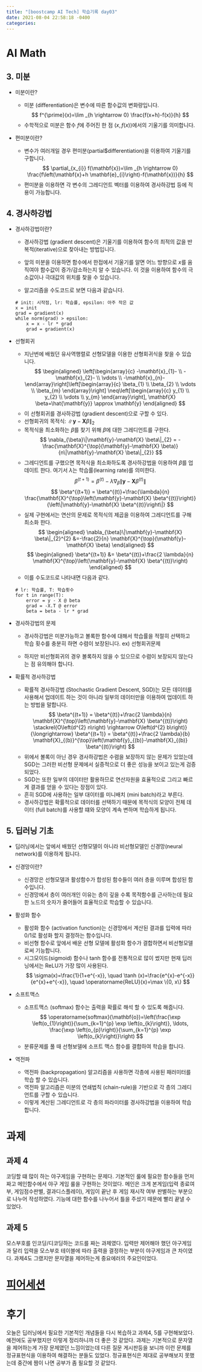 ```yaml
---
title: "[boostcamp AI Tech] 학습기록 day03"
date: 2021-08-04 22:58:18 -0400
categories:
---
```


# AI Math
## 3. 미분
* 미분이란?
    * 미분 (differentiation)은 변수에 따른 함수값의 변화량입니다.
    $$
    f^{\prime}(x)=\lim _{h \rightarrow 0} \frac{f(x+h)-f(x)}{h}
    $$
    * 수학적으로 미분은 함수 $f$에 주어진 한 점 $(x, f(x))$에서의 기울기를 의미합니다.

* 편미분이란?
    * 변수가 여러개일 경우 편미분(partial$differentiation)을 이용하여 기울기를 구합니다.  
    $$
    \partial_{x_{i}} f(\mathbf{x})=\lim _{h \rightarrow 0} \frac{f\left(\mathbf{x}+h \mathbf{e}_{i}\right)-f(\mathbf{x})}{h}
    $$
    * 편미분을 이용하면 각 변수의 그레디언트 벡터를 이용하여 경사하강법 등에 적용이 가능합니다.


## 4. 경사하강법
* 경사하강법이란?
    * 경사하강법 (gradient descent)은 기울기를 이용하여 함수의 최적의 값을 반복적(iterative)으로 찾아내는 방법입니다.

    * 앞의 미분을 이용하면 함수에서 한접에서 기울기를 알면 어느 방향으로 $x$를 움직여야 함수값이 증가/감소하는지 알 수 있습니다. 이 것을 이용하여 함수의 극소값이나 극대값의 위치를 찾을 수 있습니다.

    * 알고리즘을 수도코드로 보면 다음과 같습니다.
    ```
    # init: 시작점, lr: 학습률, epsilon: 아주 작은 값
    x = init
    grad = gradient(x)
    while norm(grad) > epsilon:
        x = x - lr * grad
        grad = gradient(x)
    ``` 

* 선형회귀
    * 지난번에 배웠던 유사역행렬로 선형모델을 이용한 선형회귀식을 찾을 수 있습니다.
    $$
    \begin{aligned}
    \left[\begin{array}{c}
    -\mathbf{x}_{1}- \\
    -\mathbf{x}_{2}- \\
    \vdots \\
    -\mathbf{x}_{n}-
    \end{array}\right]\left[\begin{array}{c}
    \beta_{1} \\
    \beta_{2} \\
    \vdots \\
    \beta_{m}
    \end{array}\right] \neq\left[\begin{array}{c}
    y_{1} \\
    y_{2} \\
    \vdots \\
    y_{m}
    \end{array}\right],   
    \mathbf{X} \beta=\hat{\mathbf{y}} \approx \mathbf{y}
    \end{aligned}
    $$
    * 이 선형회귀를 경사하강법 (gradient descent)으로 구할 수 있다.
    * 선형회귀의 목적식: $\|\mathbf{y}-\mathbf{X} \beta\|_{2}$
    * 목적식을 최소화하는 $\beta$를 찾기 위해 $\beta$에 대한 그레디언트를 구한다.
    $$
    \nabla_{\beta}\|\mathbf{y}-\mathbf{X} \beta\|_{2} = 
    -\frac{\mathbf{X}^{\top}(\mathbf{y}-\mathbf{X} \beta)}{n\|\mathbf{y}-\mathbf{X} \beta\|_{2}}
    $$
    * 그레디언트를 구했으면 목적식을 최소화하도록 경사하강법을 이용하여 $\beta$를 업데이트 한다. 여기서 $\lambda$는 학습률(learning rate)를 의미한다.
    $$
    \beta^{(t+1)} =\beta^{(t)}-\lambda \nabla_{\beta}\left\|\mathbf{y}-\mathbf{X} \beta^{(t)}\right\|
    $$
    $$
    \beta^{(t+1)} = \beta^{(t)}+\frac{\lambda}{n} \frac{\mathbf{X}^{\top}\left(\mathbf{y}-\mathbf{X} \beta^{(t)}\right)}{\left\|\mathbf{y}-\mathbf{X} \beta^{(t)}\right\|}
    $$
    * 실제 구현에서는 연산의 문제로 목적식의 제곱을 이용하여 그레디언트를 구해 최소화 한다. 
    $$
    \begin{aligned}
    \nabla_{\beta}\|\mathbf{y}-\mathbf{X} \beta\|_{2}^{2}     
    &=-\frac{2}{n} \mathbf{X}^{\top}(\mathbf{y}-\mathbf{X} \beta)
    \end{aligned}
    $$
    $$
    \begin{aligned}
    \beta^{(t+1)} &= \beta^{(t)}+\frac{2 \lambda}{n} \mathbf{X}^{\top}\left(\mathbf{y}-\mathbf{X} \beta^{(t)}\right)
    \end{aligned}
    $$
    * 이를 수도코드로 나타내면 다음과 같다.
    ```
    # lr: 학습률, T: 학습횟수
    for t in range(T):
        error = y - X @ beta
        grad = -X.T @ error
        beta = beta - lr * grad
    ```

* 경사하강법의 문제
    * 경사하강법은 미분가능하고 볼록한 함수에 대해서 학습률을 적절히 선택하고 학습 횟수를 충분히 하면 수렴이 보장된니다. ex) 선형회귀문제

    * 하지만 비선형회귀의 경우 볼록하지 않을 수 있으므로 수렴이 보장되지 않는다는 점 유의해야 합니다.

* 확률적 경사하강법
    * 확률적 경사하강법 (Stochastic Gradient Descent, SGD)는 모든 데이터를 사용해서 업데이트 하는 것이 아니라 일부의 데이터만을 이용하여 업데이트 하는 방법을 말합니다.
    $$
    \beta^{(t+1)} = \beta^{(t)}+\frac{2 \lambda}{n} \mathbf{X}^{\top}\left(\mathbf{y}-\mathbf{X} \beta^{(t)}\right) \stackrel{O\left(d^{2} n\right) \rightarrow O\left(d^{2} b\right)}{\longrightarrow} 
    \beta^{(t+1)} = \beta^{(t)}+\frac{2 \lambda}{b} \mathbf{X}_{(b)}^{\top}\left(\mathbf{y}_{(b)}-\mathbf{X}_{(b)} \beta^{(t)}\right)
    $$
    * 위에서 볼록이 아닌 경우 경사하강법은 수렴을 보장하지 않는 문제가 있었는데 SGD는 그러한 비선형 문제에서 실증적으로 더 좋은 성능을 보이고 있는게 검증되었다.
    * SGD는 또한 일부의 데이터만 활용하므로 연산자원을 효율적으로 그리고 빠르게 결과를 얻을 수 있다는 장점이 있다.
    * 흔히 SGD에 사용하는 일부 대이터를 미니배치 (mini batch)라고 부른다.
    * 경사하강법은 확률적으로 데이터를 선택하기 때문에 목적식의 모양이 전체 데이터 (full batch)를 사용할 떄와 모양이 계속 변하며 학습하게 됩니다.

## 5. 딥러닝 기초
* 딥러닝에서는 앞에서 배웠던 선형모델이 아니라 비선형모델인 신경망(neural network)를 이용하게 됩니다.
* 신경망이란?
    * 신경망은 선형모델과 활성함수가 합성된 함수들이 여러 층을 이루며 합성된 함수입니다.
    * 신경망에서 층이 여러개인 이유는 층이 깊을 수록 목적함수를 근사하는데 필요한 노드의 숫자가 줄어들어 효율적으로 학습할 수 있습니다.


* 활성화 함수
    * 활성화 함수 (activation function)는 신경망에서 계산된 결과를 입력에 따라 0/1로 활성화 할지 결정하는 함수입니다.
    * 비선형 함수로 앞에서 배운 선형 모델에 활성화 함수가 결합하면서 비선형모델로써 기능합니다.
    * 시그모이드(sigmoid) 함수나 tanh 함수를 전통적으로 많이 썼지만 현재 딥러닝에서는 ReLU가 가장 많이 사용된다.
    $$
    \sigma(x)=\frac{1}{1+e^{-x}}, \quad \tanh (x)=\frac{e^{x}-e^{-x}}{e^{x}+e^{-x}}, \quad \operatorname{ReLU}(x)=\max \{0, x\}
    $$

* 소프트맥스
    * 소프트맥스 (softmax) 함수는 출력을 확률로 해석 할 수 있도록 해줍니다.
    $$
    \operatorname{softmax}(\mathbf{o})=\left(\frac{\exp \left(o_{1}\right)}{\sum_{k=1}^{p} \exp \left(o_{k}\right)}, \ldots, \frac{\exp \left(o_{p}\right)}{\sum_{k=1}^{p} \exp \left(o_{k}\right)}\right)
    $$
    * 분류문제를 풀 때 선형보델에 소프트 맥스 함수를 결합하여 학습을 합니다.

* 역전파 
    * 역전파 (backpropagation) 알고리즘을 사용하면 각층에 사용된 패러미터를 학습 할 수 있습니다.
    * 역전파 알고리즘은 미분의 연쇄법칙 (chain-rule)을 기반으로 각 층의 그레디언트를 구할 수 있습니다.
    * 이렇게 계산된 그레디언트로 각 층의 파라미터를 경사하강법을 이용하여 학습합니다.


# 과제
## 과제 4
코딩할 떄 많이 하는 야구게임을 구현하는 문제다. 기본적인 룰에 필요한 함수들을 먼저 짜고 메인함수에서 야구 게임 룰을 구현하는 것이었다. 메인은 크게 본게임(입력 종료여부, 게임점수판별, 결과디스플레이), 게임이 끝난 후 게임 재시작 여부 판별하는 부분으로 나누어 작성하였다. 기능에 대한 함수를 나누어서 틀을 주셨기 때문에 빨리 끝낼 수 있었다.
## 과제 5
모스부호를 인코딩/디코딩하는 코드를 짜는 과제였다. 입력만 제어해야 했던 야구게임과 달리 입력을 모스부호 테이블에 따라 출력을 결정하는 부분이 야구게임과 큰 차이였다. 과제4도 그랬지만 문자열을 제어하는게 중요에러의 주요인이었다.

# [피어세션](https://hackmd.io/@ai17/HkgUDav1t)

# 후기
오늘은 딥러닝에서 필요한 기본적인 개념들을 다시 복습하고 과제4, 5를 구현해보았다. 예전에도 공부했지만 이렇게 정리하니까 더 좋은 것 같았다. 과제는 기본적으로 문자열을 제어하는게 가장 문제였던 느낌이었는데 다른 질문 게시판등을 보니까 이런 문제를 정규표현식을 이용하여 해결하는 분들도 있었다. 정규표현식은 제대로 공부해보지 못했는데 중간에 짬이 나면 공부가 좀 필요할 것 같았다.
